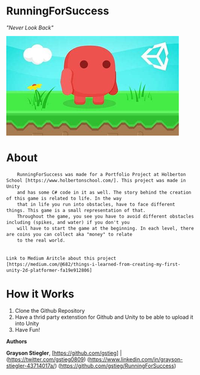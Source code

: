 # **RunningForSuccess**

  *"Never Look Back"*

![Portfolio](unity.png)

# **About**

        RunningForSuccess was made for a Portfolio Project at Holberton School [https://www.holbertonschool.com/]. This project was made in Unity
        and has some C# code in it as well. The story behind the creation of this game is related to life. In the way
        that in life you run into obstacles, have to face different things. This game is a small representation of that.
        Throughout the game, you see you have to avoid different obstacles including (spikes, and water) if you don't you
        will have to start the game at the beginning. In each level, there are coins you can collect aka "money" to relate
        to the real world.


	Link to Medium Aritcle about this project [https://medium.com/@682/things-i-learned-from-creating-my-first-unity-2d-platformer-fa19e912806]

# **How it Works**

  1. Clone the Github Repository
  2. Have a thrid party extenstion for Github and Unity to be able to upload it into Unity
  3. Have Fun!

**Authors**

**Grayson Stiegler**, [https://github.com/gstieg] | (https://twitter.com/gstieg0809)
		      (https://www.linkedin.com/in/grayson-stiegler-43714017a/)
		      (https://github.com/gstieg/RunningForSuccess)
